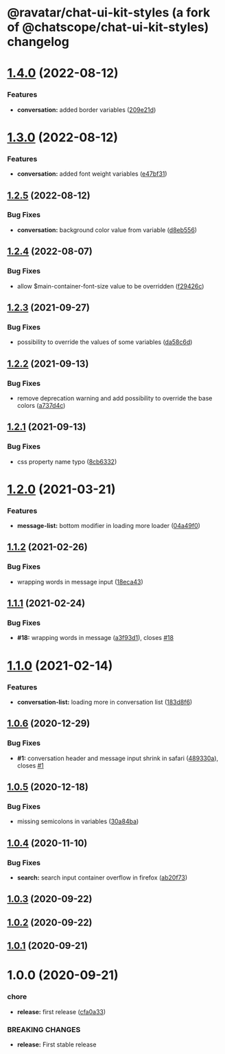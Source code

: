 # @ravatar/chat-ui-kit-styles (a fork of @chatscope/chat-ui-kit-styles) changelog 

# [1.4.0](https://github.com/chatscope/chat-ui-kit-styles/compare/v1.3.0...v1.4.0) (2022-08-12)


### Features

* **conversation:** added border variables ([209e21d](https://github.com/chatscope/chat-ui-kit-styles/commit/209e21d1eec70e4412129f54cae19e6a731546b4))

# [1.3.0](https://github.com/chatscope/chat-ui-kit-styles/compare/v1.2.5...v1.3.0) (2022-08-12)


### Features

* **conversation:** added font weight variables ([e47bf31](https://github.com/chatscope/chat-ui-kit-styles/commit/e47bf31f8f2d07604c05529a240b67e75c3bd9a2))

## [1.2.5](https://github.com/chatscope/chat-ui-kit-styles/compare/v1.2.4...v1.2.5) (2022-08-12)


### Bug Fixes

* **conversation:** background color value from variable ([d8eb556](https://github.com/chatscope/chat-ui-kit-styles/commit/d8eb55607dfa3339353c7f792813fa6aefbdda5f))

## [1.2.4](https://github.com/chatscope/chat-ui-kit-styles/compare/v1.2.3...v1.2.4) (2022-08-07)


### Bug Fixes

* allow $main-container-font-size value to be overridden ([f29426c](https://github.com/chatscope/chat-ui-kit-styles/commit/f29426c6067e30c09d71a240cee6e684fbdecc51))

## [1.2.3](https://github.com/chatscope/chat-ui-kit-styles/compare/v1.2.2...v1.2.3) (2021-09-27)


### Bug Fixes

* possibility to override the values of some variables ([da58c6d](https://github.com/chatscope/chat-ui-kit-styles/commit/da58c6dd32c44a8352831285badbe7a894581bba))

## [1.2.2](https://github.com/chatscope/chat-ui-kit-styles/compare/v1.2.1...v1.2.2) (2021-09-13)


### Bug Fixes

* remove deprecation warning and add possibility to override the base colors ([a737d4c](https://github.com/chatscope/chat-ui-kit-styles/commit/a737d4c0e836028f54bece59953f8455040833c1))

## [1.2.1](https://github.com/chatscope/chat-ui-kit-styles/compare/v1.2.0...v1.2.1) (2021-09-13)


### Bug Fixes

* css property name typo ([8cb6332](https://github.com/chatscope/chat-ui-kit-styles/commit/8cb63327808e2400883460f5e5512900e195e577))

# [1.2.0](https://github.com/chatscope/chat-ui-kit-styles/compare/v1.1.2...v1.2.0) (2021-03-21)


### Features

* **message-list:** bottom modifier in loading more loader ([04a49f0](https://github.com/chatscope/chat-ui-kit-styles/commit/04a49f00f345ecec95a91ced14643322d415893a))

## [1.1.2](https://github.com/chatscope/chat-ui-kit-styles/compare/v1.1.1...v1.1.2) (2021-02-26)


### Bug Fixes

* wrapping words in message input ([18eca43](https://github.com/chatscope/chat-ui-kit-styles/commit/18eca43b434c8405a44d79946255a9d3124d9bd9))

## [1.1.1](https://github.com/chatscope/chat-ui-kit-styles/compare/v1.1.0...v1.1.1) (2021-02-24)


### Bug Fixes

* **#18:** wrapping words in message ([a3f93d1](https://github.com/chatscope/chat-ui-kit-styles/commit/a3f93d1798133f1d25adf8f9fcf03512fb1aebb1)), closes [#18](https://github.com/chatscope/chat-ui-kit-styles/issues/18)

# [1.1.0](https://github.com/chatscope/chat-ui-kit-styles/compare/v1.0.6...v1.1.0) (2021-02-14)


### Features

* **conversation-list:** loading more in conversation list ([183d8f6](https://github.com/chatscope/chat-ui-kit-styles/commit/183d8f6ff400a8936e7a812c4627f65a21b7b4cc))

## [1.0.6](https://github.com/chatscope/chat-ui-kit-styles/compare/v1.0.5...v1.0.6) (2020-12-29)


### Bug Fixes

* **#1:** conversation header and message input shrink in safari ([489330a](https://github.com/chatscope/chat-ui-kit-styles/commit/489330aef183a269d45e9bd2fa6d8f09694c899e)), closes [#1](https://github.com/chatscope/chat-ui-kit-styles/issues/1)

## [1.0.5](https://github.com/chatscope/chat-ui-kit-styles/compare/v1.0.4...v1.0.5) (2020-12-18)


### Bug Fixes

* missing semicolons in variables ([30a84ba](https://github.com/chatscope/chat-ui-kit-styles/commit/30a84baa938dcee54a091a2d92c368b0eab5d6fa))

## [1.0.4](https://github.com/chatscope/chat-ui-kit-styles/compare/v1.0.3...v1.0.4) (2020-11-10)


### Bug Fixes

* **search:** search input container overflow in firefox ([ab20f73](https://github.com/chatscope/chat-ui-kit-styles/commit/ab20f73625ec0e2d8f2d42fafad62a1b141dce04))

## [1.0.3](https://github.com/chatscope/chat-ui-kit-styles/compare/v1.0.2...v1.0.3) (2020-09-22)

## [1.0.2](https://github.com/chatscope/chat-ui-kit-styles/compare/v1.0.1...v1.0.2) (2020-09-22)

## [1.0.1](https://github.com/chatscope/chat-ui-kit-styles/compare/v1.0.0...v1.0.1) (2020-09-21)

# 1.0.0 (2020-09-21)


### chore

* **release:** first release ([cfa0a33](https://github.com/chatscope/chat-ui-kit-styles/commit/cfa0a33aa2a5594aa81d6e110268670a0afa7a25))


### BREAKING CHANGES

* **release:** First stable release
